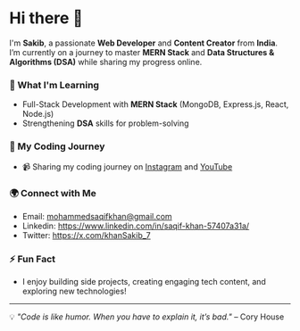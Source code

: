 # Hi there 👋  

I'm **Sakib**, a passionate **Web Developer** and **Content Creator** from **India**.  
I’m currently on a journey to master **MERN Stack** and **Data Structures & Algorithms (DSA)** while sharing my progress online.  

### 🌱 What I'm Learning
- Full-Stack Development with **MERN Stack** (MongoDB, Express.js, React, Node.js)  
- Strengthening **DSA** skills for problem-solving  

### 🚀 My Coding Journey 
- 📹 Sharing my coding journey on [Instagram](https://www.instagram.com/sakib_khan025/) and [YouTube](https://www.youtube.com/@TheBuildDiary)

### 🌍 Connect with Me  
- Email: mohammedsaqifkhan@gmail.com
- Linkedin: https://www.linkedin.com/in/saqif-khan-57407a31a/
- Twitter: https://x.com/khanSakib_7

### ⚡ Fun Fact  
- I enjoy building side projects, creating engaging tech content, and exploring new technologies!  

---

💡 *"Code is like humor. When you have to explain it, it’s bad."* – Cory House  
